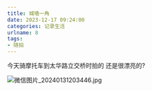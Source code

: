 ```yaml
---
title: 城墙一角
date: 2023-12-17 09:24:00
categories: 记录生活
urlname: 8
tags:
- 随拍
---
```

<!--markdown-->今天骑摩托车到太华路立交桥时拍的 还是很漂亮的?

![微信图片_20240131203446.jpg](https://bu.dusays.com/2024/01/31/65ba3e9353ae5.jpg)